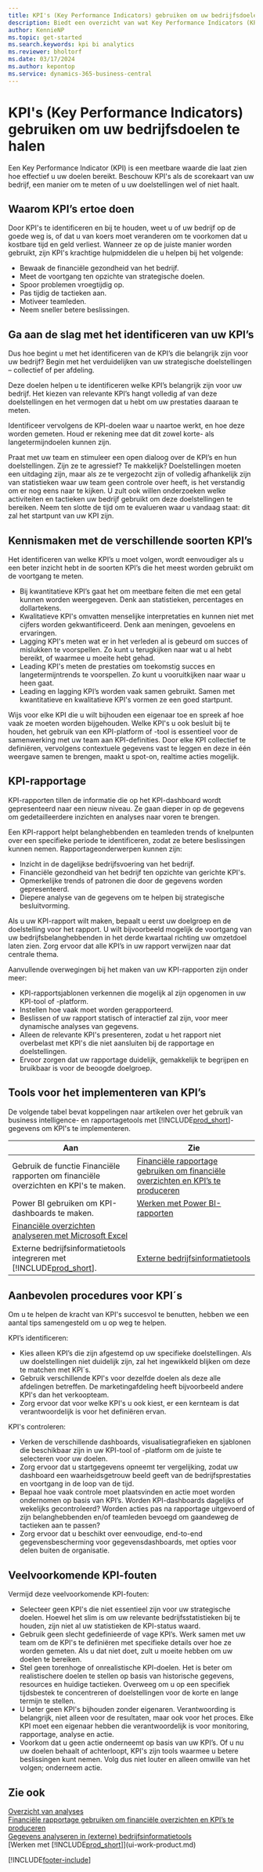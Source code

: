 ```yaml
---
title: KPI's (Key Performance Indicators) gebruiken om uw bedrijfsdoelen te halen
description: Biedt een overzicht van wat Key Performance Indicators (KPI's) zijn en hoe u deze kunt gebruiken om uw bedrijfsdoelen te bereiken.
author: KennieNP
ms.topic: get-started
ms.search.keywords: kpi bi analytics
ms.reviewer: bholtorf
ms.date: 03/17/2024
ms.author: kepontop
ms.service: dynamics-365-business-central
---
```


# <a name="using-key-performance-indicators-kpis-to-meet-your-business-goals"></a>KPI's (Key Performance Indicators) gebruiken om uw bedrijfsdoelen te halen

Een Key Performance Indicator (KPI) is een meetbare waarde die laat zien hoe effectief u uw doelen bereikt. Beschouw KPI's als de scorekaart van uw bedrijf, een manier om te meten of u uw doelstellingen wel of niet haalt.

## <a name="why-kpis-matter"></a>Waarom KPI’s ertoe doen

Door KPI's te identificeren en bij te houden, weet u of uw bedrijf op de goede weg is, of dat u van koers moet veranderen om te voorkomen dat u kostbare tijd en geld verliest. Wanneer ze op de juiste manier worden gebruikt, zijn KPI's krachtige hulpmiddelen die u helpen bij het volgende:

- Bewaak de financiële gezondheid van het bedrijf.
- Meet de voortgang ten opzichte van strategische doelen.
- Spoor problemen vroegtijdig op.
- Pas tijdig de tactieken aan.
- Motiveer teamleden.
- Neem sneller betere beslissingen.

## <a name="get-started-identifying-your-kpis"></a>Ga aan de slag met het identificeren van uw KPI’s

Dus hoe begint u met het identificeren van de KPI’s die belangrijk zijn voor uw bedrijf? Begin met het verduidelijken van uw strategische doelstellingen – collectief of per afdeling.

Deze doelen helpen u te identificeren welke KPI’s belangrijk zijn voor uw bedrijf. Het kiezen van relevante KPI’s hangt volledig af van deze doelstellingen en het vermogen dat u hebt om uw prestaties daaraan te meten.

Identificeer vervolgens de KPI-doelen waar u naartoe werkt, en hoe deze worden gemeten. Houd er rekening mee dat dit zowel korte- als langetermijndoelen kunnen zijn.

Praat met uw team en stimuleer een open dialoog over de KPI’s en hun doelstellingen. Zijn ze te agressief? Te makkelijk? Doelstellingen moeten een uitdaging zijn, maar als ze te vergezocht zijn of volledig afhankelijk zijn van statistieken waar uw team geen controle over heeft, is het verstandig om er nog eens naar te kijken. U zult ook willen onderzoeken welke activiteiten en tactieken uw bedrijf gebruikt om deze doelstellingen te bereiken. Neem ten slotte de tijd om te evalueren waar u vandaag staat: dit zal het startpunt van uw KPI zijn.

## <a name="get-to-know-the-different-types-of-kpis"></a>Kennismaken met de verschillende soorten KPI’s

Het identificeren van welke KPI’s u moet volgen, wordt eenvoudiger als u een beter inzicht hebt in de soorten KPI’s die het meest worden gebruikt om de voortgang te meten.

- Bij kwantitatieve KPI’s gaat het om meetbare feiten die met een getal kunnen worden weergegeven. Denk aan statistieken, percentages en dollartekens.
- Kwalitatieve KPI's omvatten menselijke interpretaties en kunnen niet met cijfers worden gekwantificeerd. Denk aan meningen, gevoelens en ervaringen.
- Lagging KPI's meten wat er in het verleden al is gebeurd om succes of mislukken te voorspellen. Zo kunt u terugkijken naar wat u al hebt bereikt, of waarmee u moeite hebt gehad.
- Leading KPI's meten de prestaties om toekomstig succes en langetermijntrends te voorspellen. Zo kunt u vooruitkijken naar waar u heen gaat.
- Leading en lagging KPI’s worden vaak samen gebruikt. Samen met kwantitatieve en kwalitatieve KPI's vormen ze een goed startpunt.

Wijs voor elke KPI die u wilt bijhouden een eigenaar toe en spreek af hoe vaak ze moeten worden bijgehouden. Welke KPI's u ook besluit bij te houden, het gebruik van een KPI-platform of -tool is essentieel voor de samenwerking met uw team aan KPI-definities. Door elke KPI collectief te definiëren, vervolgens contextuele gegevens vast te leggen en deze in één weergave samen te brengen, maakt u spot-on, realtime acties mogelijk.

## <a name="kpi-reporting"></a>KPI-rapportage

KPI-rapporten tillen de informatie die op het KPI-dashboard wordt gepresenteerd naar een nieuw niveau. Ze gaan dieper in op de gegevens om gedetailleerdere inzichten en analyses naar voren te brengen.

Een KPI-rapport helpt belanghebbenden en teamleden trends of knelpunten over een specifieke periode te identificeren, zodat ze betere beslissingen kunnen nemen. Rapportageonderwerpen kunnen zijn:

- Inzicht in de dagelijkse bedrijfsvoering van het bedrijf.
- Financiële gezondheid van het bedrijf ten opzichte van gerichte KPI's.
- Opmerkelijke trends of patronen die door de gegevens worden gepresenteerd.
- Diepere analyse van de gegevens om te helpen bij strategische besluitvorming.

Als u uw KPI-rapport wilt maken, bepaalt u eerst uw doelgroep en de doelstelling voor het rapport. U wilt bijvoorbeeld mogelijk de voortgang van uw bedrijfsbelanghebbenden in het derde kwartaal richting uw omzetdoel laten zien. Zorg ervoor dat alle KPI’s in uw rapport verwijzen naar dat centrale thema.

Aanvullende overwegingen bij het maken van uw KPI-rapporten zijn onder meer:

- KPI-rapportsjablonen verkennen die mogelijk al zijn opgenomen in uw KPI-tool of -platform.
- Instellen hoe vaak moet worden gerapporteerd.
- Beslissen of uw rapport statisch of interactief zal zijn, voor meer dynamische analyses van gegevens.
- Alleen de relevante KPI's presenteren, zodat u het rapport niet overbelast met KPI's die niet aansluiten bij de rapportage en doelstellingen.
- Ervoor zorgen dat uw rapportage duidelijk, gemakkelijk te begrijpen en bruikbaar is voor de beoogde doelgroep.

## <a name="tools-for-implementing-kpis"></a>Tools voor het implementeren van KPI’s

De volgende tabel bevat koppelingen naar artikelen over het gebruik van business intelligence- en rapportagetools met [!INCLUDE[prod_short](includes/prod_short.md)]-gegevens om KPI's te implementeren.

| Aan  | Zie |
| --- | --- |
| Gebruik de functie Financiële rapporten om financiële overzichten en KPI's te maken. | [Financiële rapportage gebruiken om financiële overzichten en KPI’s te produceren](bi.md) |
| Power BI gebruiken om KPI-dashboards te maken. | [Werken met Power BI-rapporten](across-working-with-powerbi.md) | 
| [Financiële overzichten analyseren met Microsoft Excel](finance-analyze-excel.md) |
| Externe bedrijfsinformatietools integreren met [!INCLUDE[prod_short](includes/prod_short.md)].| [Externe bedrijfsinformatietools](reports-external-analysis.md) |

## <a name="kpi-best-practices"></a>Aanbevolen procedures voor KPI´s

Om u te helpen de kracht van KPI's succesvol te benutten, hebben we een aantal tips samengesteld om u op weg te helpen.

KPI’s identificeren:

- Kies alleen KPI’s die zijn afgestemd op uw specifieke doelstellingen. Als uw doelstellingen niet duidelijk zijn, zal het ingewikkeld blijken om deze te matchen met KPI´s.
- Gebruik verschillende KPI's voor dezelfde doelen als deze alle afdelingen betreffen. De marketingafdeling heeft bijvoorbeeld andere KPI's dan het verkoopteam.
- Zorg ervoor dat voor welke KPI's u ook kiest, er een kernteam is dat verantwoordelijk is voor het definiëren ervan.

KPI's controleren:

- Verken de verschillende dashboards, visualisatiegrafieken en sjablonen die beschikbaar zijn in uw KPI-tool of -platform om de juiste te selecteren voor uw doelen.
- Zorg ervoor dat u startgegevens opneemt ter vergelijking, zodat uw dashboard een waarheidsgetrouw beeld geeft van de bedrijfsprestaties en voortgang in de loop van de tijd.
- Bepaal hoe vaak controle moet plaatsvinden en actie moet worden ondernomen op basis van KPI’s. Worden KPI-dashboards dagelijks of wekelijks gecontroleerd? Worden acties pas na rapportage uitgevoerd of zijn belanghebbenden en/of teamleden bevoegd om gaandeweg de tactieken aan te passen?
- Zorg ervoor dat u beschikt over eenvoudige, end-to-end gegevensbescherming voor gegevensdashboards, met opties voor delen buiten de organisatie.

## <a name="common-kpi-mistakes"></a>Veelvoorkomende KPI-fouten

Vermijd deze veelvoorkomende KPI-fouten:

- Selecteer geen KPI's die niet essentieel zijn voor uw strategische doelen. Hoewel het slim is om uw relevante bedrijfsstatistieken bij te houden, zijn niet al uw statistieken de KPI-status waard.
- Gebruik geen slecht gedefinieerde of vage KPI’s. Werk samen met uw team om de KPI's te definiëren met specifieke details over hoe ze worden gemeten. Als u dat niet doet, zult u moeite hebben om uw doelen te bereiken.
- Stel geen torenhoge of onrealistische KPI-doelen. Het is beter om realistischere doelen te stellen op basis van historische gegevens, resources en huidige tactieken. Overweeg om u op een specifiek tijdsbestek te concentreren of doelstellingen voor de korte en lange termijn te stellen.
- U beter geen KPI's bijhouden zonder eigenaren. Verantwoording is belangrijk, niet alleen voor de resultaten, maar ook voor het proces. Elke KPI moet een eigenaar hebben die verantwoordelijk is voor monitoring, rapportage, analyse en actie.
- Voorkom dat u geen actie onderneemt op basis van uw KPI’s. Of u nu uw doelen behaalt of achterloopt, KPI's zijn tools waarmee u betere beslissingen kunt nemen. Volg dus niet louter en alleen omwille van het volgen; onderneem actie.

## <a name="see-also"></a>Zie ook

[Overzicht van analyses](reports-bi-reporting.md)  
[Financiële rapportage gebruiken om financiële overzichten en KPI’s te produceren](bi.md)  
[Gegevens analyseren in (externe) bedrijfsinformatietools](reports-external-analysis.md)  
[Werken met [!INCLUDE[prod_short](includes/prod_short.md)]](ui-work-product.md)  

[!INCLUDE[footer-include](includes/footer-banner.md)]
